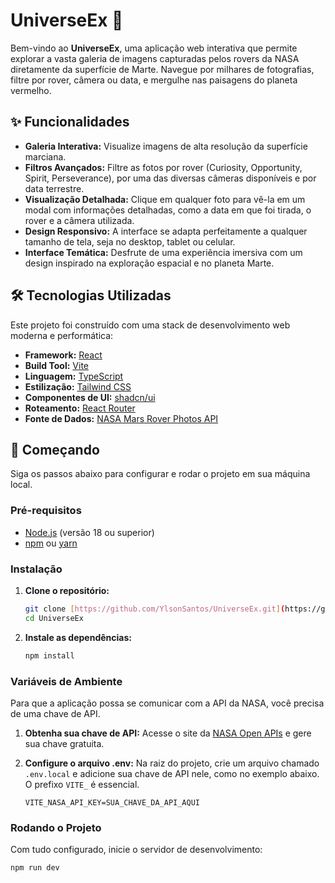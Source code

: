 # UniverseEx 🚀

Bem-vindo ao **UniverseEx**, uma aplicação web interativa que permite explorar a vasta galeria de imagens capturadas pelos rovers da NASA diretamente da superfície de Marte. Navegue por milhares de fotografias, filtre por rover, câmera ou data, e mergulhe nas paisagens do planeta vermelho.

## ✨ Funcionalidades

- **Galeria Interativa:** Visualize imagens de alta resolução da superfície marciana.
- **Filtros Avançados:** Filtre as fotos por rover (Curiosity, Opportunity, Spirit, Perseverance), por uma das diversas câmeras disponíveis e por data terrestre.
- **Visualização Detalhada:** Clique em qualquer foto para vê-la em um modal com informações detalhadas, como a data em que foi tirada, o rover e a câmera utilizada.
- **Design Responsivo:** A interface se adapta perfeitamente a qualquer tamanho de tela, seja no desktop, tablet ou celular.
- **Interface Temática:** Desfrute de uma experiência imersiva com um design inspirado na exploração espacial e no planeta Marte.

## 🛠️ Tecnologias Utilizadas

Este projeto foi construído com uma stack de desenvolvimento web moderna e performática:

- **Framework:** [React](https://react.dev/)
- **Build Tool:** [Vite](https://vitejs.dev/)
- **Linguagem:** [TypeScript](https://www.typescriptlang.org/)
- **Estilização:** [Tailwind CSS](https://tailwindcss.com/)
- **Componentes de UI:** [shadcn/ui](https://ui.shadcn.com/)
- **Roteamento:** [React Router](https://reactrouter.com/)
- **Fonte de Dados:** [NASA Mars Rover Photos API](https://api.nasa.gov/)

## 🚀 Começando

Siga os passos abaixo para configurar e rodar o projeto em sua máquina local.

### Pré-requisitos

- [Node.js](https://nodejs.org/) (versão 18 ou superior)
- [npm](https://www.npmjs.com/) ou [yarn](https://yarnpkg.com/)

### Instalação

1.  **Clone o repositório:**
    ```bash
    git clone [https://github.com/YlsonSantos/UniverseEx.git](https://github.com/YlsonSantos/UniverseEx.git)
    cd UniverseEx
    ```

2.  **Instale as dependências:**
    ```bash
    npm install
    ```

### Variáveis de Ambiente

Para que a aplicação possa se comunicar com a API da NASA, você precisa de uma chave de API.

1.  **Obtenha sua chave de API:**
    Acesse o site da [NASA Open APIs](https://api.nasa.gov/) e gere sua chave gratuita.

2.  **Configure o arquivo .env:**
    Na raiz do projeto, crie um arquivo chamado `.env.local` e adicione sua chave de API nele, como no exemplo abaixo. O prefixo `VITE_` é essencial.
    ```
    VITE_NASA_API_KEY=SUA_CHAVE_DA_API_AQUI
    ```

### Rodando o Projeto

Com tudo configurado, inicie o servidor de desenvolvimento:

```bash
npm run dev
```